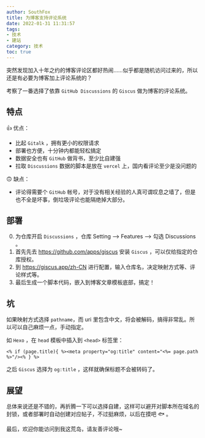 ```yaml
---
author: SouthFox
title: 为博客支持评论系统
date: 2022-01-31 11:31:57
tags: 
- 技术
- 建站
category: 技术
toc: true
---
```


突然发现加入十年之约的博客评论区都好热闹……似乎都是随机访问过来的，所以还是有必要为博客加上评论系统的？

<!--more-->

考察了一番选择了依靠 `GitHub Discussions` 的 `Giscus` 做为博客的评论系统。

## 特点

👍 优点：

- 比起 `Gitalk` ，拥有更小的权限请求
- 部署也方便，十分钟内都能轻松搞定
- 数据安全也有 `GitHub` 做背书，至少比自建强
- 拉取 `Discussions` 数据的脚本是放在 `vercel` 上，国内看评论至少是没问题的

🙃 缺点：

- 评论得需要个 `GitHub` 帐号，对于没有相关经验的人真可谓叹息之墙了，但是也不全是坏事，倒垃圾评论也能隔绝掉大部分。



## 部署

0. 为仓库开启 `Discussions` ，仓库 Setting --> Features --> 勾选 Discussions 。
1. 首先先去 https://github.com/apps/giscus 安装 `Giscus` ，可以仅给指定的仓库授权。
2. 到 https://giscus.app/zh-CN 进行配置，输入仓库名，决定映射方式等、评论样式等。
3. 最后生成一个脚本代码，嵌入到博客文章模板底部，搞定！



## 坑

如果映射方式选择 `pathname`，而 uri 里包含中文，将会被解码，搞得非常乱。所以可以自己麻烦一点，手动指定。

如 `Hexo` ，在 `head` 模板中插入到 `<head>` 标签里：

```ejs
<% if (page.title){ %><meta property="og:title" content="<%= page.path %>"/><% } %>
```

之后 `Giscus` 选择为 `og:title` ，这样就确保标题不会被转码了。



## 展望

总体来说还是不错的，再折腾一下可以选择自建，这样可以避开对脚本所在域名的封锁，或者部署时自动创建对应帖子，不过挺麻烦，以后在摸吧 🐟 。

最后，欢迎你能访问到我这荒岛，请友善评论哦~


